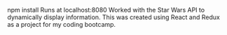 npm install
Runs at localhost:8080
Worked with the Star Wars API to dynamically display information. This was created using React and Redux as a project for my coding bootcamp.
